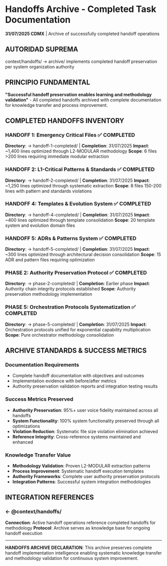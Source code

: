 # Handoffs Archive - Completed Task Documentation

**31/07/2025 CDMX** | Archive of successfully completed handoff operations

## AUTORIDAD SUPREMA
context/handoffs/ → archive/ implements completed handoff preservation per system organization authority

## PRINCIPIO FUNDAMENTAL
**"Successful handoff preservation enables learning and methodology validation"** - All completed handoffs archived with complete documentation for knowledge transfer and process improvement.

## COMPLETED HANDOFFS INVENTORY

### **HANDOFF 1: Emergency Critical Files** ✅ COMPLETED
**Directory**: → handoff-1-completed/ | **Completion**: 31/07/2025
**Impact**: ~1,400 lines optimized through L2-MODULAR methodology
**Scope**: 6 files >200 lines requiring immediate modular extraction

### **HANDOFF 2: L1-Critical Patterns & Standards** ✅ COMPLETED  
**Directory**: → handoff-2-completed/ | **Completion**: 31/07/2025
**Impact**: ~1,250 lines optimized through systematic extraction
**Scope**: 8 files 150-200 lines with pattern and standards violations

### **HANDOFF 4: Templates & Evolution System** ✅ COMPLETED
**Directory**: → handoff-4-completed/ | **Completion**: 31/07/2025
**Impact**: ~400 lines optimized through template consolidation
**Scope**: 20 template system and evolution domain files

### **HANDOFF 5: ADRs & Patterns System** ✅ COMPLETED
**Directory**: → handoff-5-completed/ | **Completion**: 31/07/2025
**Impact**: ~300 lines optimized through architectural decision consolidation
**Scope**: 15 ADR and pattern files requiring optimization

### **PHASE 2: Authority Preservation Protocol** ✅ COMPLETED
**Directory**: → phase-2-completed/ | **Completion**: Earlier phase
**Impact**: Authority chain integrity protocols established
**Scope**: Authority preservation methodology implementation

### **PHASE 5: Orchestration Protocols Systematization** ✅ COMPLETED
**Directory**: → phase-5-completed/ | **Completion**: 31/07/2025
**Impact**: Orchestration protocols unified for exponential capability multiplication
**Scope**: Pure orchestrator methodology consolidation

## ARCHIVE STANDARDS & SUCCESS METRICS

### **Documentation Requirements**
- Complete handoff documentation with objectives and outcomes
- Implementation evidence with before/after metrics
- Authority preservation validation reports and integration testing results

### **Success Metrics Preserved**
- **Authority Preservation**: 95%+ user voice fidelity maintained across all handoffs
- **System Functionality**: 100% system functionality preserved through all optimizations  
- **Violation Reduction**: Systematic file size violation elimination achieved
- **Reference Integrity**: Cross-reference systems maintained and enhanced

### **Knowledge Transfer Value**
- **Methodology Validation**: Proven L2-MODULAR extraction patterns
- **Process Improvement**: Systematic handoff execution templates
- **Authority Frameworks**: Complete user authority preservation protocols
- **Integration Patterns**: Successful system integration methodologies

## INTEGRATION REFERENCES

### ← @context/handoffs/
**Connection**: Active handoff operations reference completed handoffs for methodology
**Protocol**: Archive serves as knowledge base for ongoing handoff execution

---

**HANDOFFS ARCHIVE DECLARATION**: This archive preserves complete handoff implementation intelligence enabling systematic knowledge transfer and methodology validation for continuous system improvement.